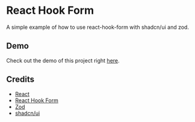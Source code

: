 # React Hook Form
A simple example of how to use react-hook-form with shadcn/ui and zod.

## Demo
Check out the demo of this project right [here](https://vanjazeli.github.io/react-hook-form/). 

## Credits
 - [React](https://react.dev/)
 - [React Hook Form](https://react-hook-form.com/)
 - [Zod](https://zod.dev/)
 - [shadcn/ui](https://ui.shadcn.com/)
